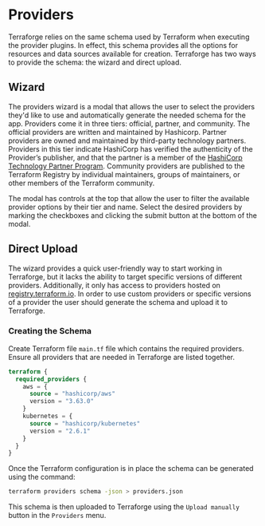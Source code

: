 # Providers
Terraforge relies on the same schema used by Terraform when executing the provider plugins. In effect, this schema 
provides all the options for resources and data sources available for creation. Terraforge has two ways to provide the
schema: the wizard and direct upload.

## Wizard
The providers wizard is a modal that allows the user to select the providers they'd like to use and automatically 
generate the needed schema for the app. Providers come it in three tiers: official, partner, and community. The official
providers are written and maintained by Hashicorp. Partner providers are owned and maintained by third-party 
technology partners. Providers in this tier indicate HashiCorp has verified the authenticity of the Provider’s 
publisher, and that the partner is a member of the 
[HashiCorp Technology Partner Program](https://www.hashicorp.com/ecosystem/become-a-partner/). Community providers are 
published to the Terraform Registry by individual maintainers, groups of maintainers, or other members of the Terraform 
community. 

The modal has controls at the top that allow the user to filter the available provider options by their tier and name.
Select the desired providers by marking the checkboxes and clicking the submit button at the bottom of the modal. 

## Direct Upload
The wizard provides a quick user-friendly way to start working in Terraforge, but it lacks the ability to target 
specific versions of different providers. Additionally, it only has access to providers hosted on 
[registry.terraform.io](https://registry.terraform.io). In order to use custom providers or specific versions of a
provider the user should generate the schema and upload it to Terraforge.

### Creating the Schema
Create Terraform file `main.tf` file which contains the required providers. Ensure all providers
that are needed in Terraforge are listed together.
```terraform
terraform {
  required_providers {
    aws = {
      source = "hashicorp/aws"
      version = "3.63.0"
    }
    kubernetes = {
      source = "hashicorp/kubernetes"
      version = "2.6.1"
    }
  }
}
```

Once the Terraform configuration is in place the schema can be generated using the command:
```bash
terraform providers schema -json > providers.json
```

This schema is then uploaded to Terraforge using the `Upload manually` button in the `Providers` menu.